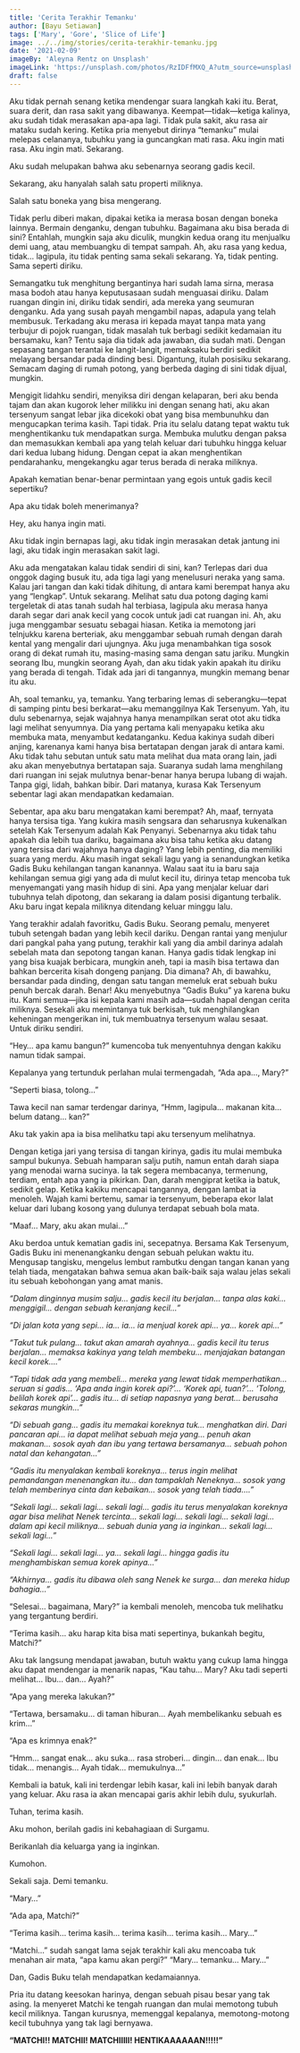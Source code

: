 ```yaml
---
title: 'Cerita Terakhir Temanku'
author: [Bayu Setiawan]
tags: ['Mary', 'Gore', 'Slice of Life']
image: ../../img/stories/cerita-terakhir-temanku.jpg
date: '2021-02-09'
imageBy: 'Aleyna Rentz on Unsplash'
imageLink: 'https://unsplash.com/photos/RzIDFfMXQ_A?utm_source=unsplash&utm_medium=referral&utm_content=creditShareLink'
draft: false
---
```

Aku tidak pernah senang ketika mendengar suara langkah kaki itu. Berat, suara derit, dan rasa sakit yang dibawanya. Keempat—tidak—ketiga kalinya, aku sudah tidak merasakan apa-apa lagi. Tidak pula sakit, aku rasa air mataku sudah kering. Ketika pria menyebut dirinya “temanku” mulai melepas celananya, tubuhku yang ia guncangkan mati rasa. Aku ingin mati rasa. Aku ingin mati. Sekarang.

Aku sudah melupakan bahwa aku sebenarnya seorang gadis kecil.

Sekarang, aku hanyalah salah satu properti miliknya.

Salah satu boneka yang bisa mengerang.

Tidak perlu diberi makan, dipakai ketika ia merasa bosan dengan boneka lainnya. Bermain denganku, dengan tubuhku.
Bagaimana aku bisa berada di sini? Entahlah, mungkin saja aku diculik, mungkin kedua orang itu menjualku demi uang, atau membuangku di tempat sampah. Ah, aku rasa yang kedua, tidak… lagipula, itu tidak penting sama sekali sekarang. Ya, tidak penting. Sama seperti diriku.

Semangatku tuk menghitung bergantinya hari sudah lama sirna, merasa masa bodoh atau hanya keputusasaan sudah menguasai diriku. Dalam ruangan dingin ini, diriku tidak sendiri, ada mereka yang seumuran denganku. Ada yang susah payah mengambil napas, adapula yang telah membusuk. Terkadang aku merasa iri kepada mayat tanpa mata yang terbujur di pojok ruangan, tidak masalah tuk berbagi sedikit kedamaian itu bersamaku, kan? Tentu saja dia tidak ada jawaban, dia sudah mati. Dengan sepasang tangan terantai ke langit-langit, memaksaku berdiri sedikit melayang bersandar pada dinding besi. Digantung, itulah posisiku sekarang. Semacam daging di rumah potong, yang berbeda daging di sini tidak dijual, mungkin.

Mengigit lidahku sendiri, menyiksa diri dengan kelaparan, beri aku benda tajam dan akan kugorok leher milikku ini dengan senang hati, aku akan tersenyum sangat lebar jika dicekoki obat yang bisa membunuhku dan mengucapkan terima kasih. Tapi tidak. Pria itu selalu datang tepat waktu tuk menghentikanku tuk mendapatkan surga. Membuka mulutku dengan paksa dan memasukkan kembali apa yang telah keluar dari tubuhku hingga keluar dari kedua lubang hidung. Dengan cepat ia akan menghentikan pendarahanku, mengekangku agar terus berada di neraka miliknya. 

Apakah kematian benar-benar permintaan yang egois untuk gadis kecil sepertiku?

Apa aku tidak boleh menerimanya?

Hey, aku hanya ingin mati.

Aku tidak ingin bernapas lagi, aku tidak ingin merasakan detak jantung ini lagi, aku tidak ingin merasakan sakit lagi.

Aku ada mengatakan kalau tidak sendiri di sini, kan? Terlepas dari dua onggok daging busuk itu, ada tiga lagi yang menelusuri neraka yang sama. Kalau jari tangan dan kaki tidak dihitung, di antara kami berempat hanya aku yang “lengkap”. Untuk sekarang. Melihat satu dua potong daging kami tergeletak di atas tanah sudah hal terbiasa, lagipula aku merasa hanya darah segar dari anak kecil yang cocok untuk jadi cat ruangan ini. Ah, aku juga menggambar sesuatu sebagai hiasan. Ketika ia memotong jari telnjukku karena berteriak, aku menggambar sebuah rumah dengan darah kental yang mengalir dari ujungnya. Aku juga menambahkan tiga sosok orang di dekat rumah itu, masing-masing sama dengan satu jariku. Mungkin seorang Ibu, mungkin seorang Ayah, dan aku tidak yakin apakah itu diriku yang berada di tengah. Tidak ada jari di tangannya, mungkin memang benar itu aku.

Ah, soal temanku, ya, temanku. Yang terbaring lemas di seberangku—tepat di samping pintu besi berkarat—aku memanggilnya Kak Tersenyum. Yah, itu dulu sebenarnya, sejak wajahnya hanya menampilkan serat otot aku tidka lagi melihat senyumnya. Dia yang pertama kali menyapaku ketika aku membuka mata, menyambut kedatanganku. Kedua kakinya sudah diberi anjing, karenanya kami hanya bisa bertatapan dengan jarak di antara kami. Aku tidak tahu sebutan untuk satu mata melihat dua mata orang lain, jadi aku akan menyebutnya bertatapan saja. Suaranya sudah lama menghilang dari ruangan ini sejak mulutnya benar-benar hanya berupa lubang di wajah. Tanpa gigi, lidah, bahkan bibir. Dari matanya, kurasa Kak Tersenyum sebentar lagi akan mendapatkan kedamaian.

Sebentar, apa aku baru mengatakan kami berempat? Ah, maaf, ternyata hanya tersisa tiga. Yang kukira masih sengsara dan seharusnya kukenalkan setelah Kak Tersenyum adalah Kak Penyanyi. Sebenarnya aku tidak tahu apakah dia lebih tua dariku, bagaimana aku bisa tahu ketika aku datang yang tersisa dari wajahnya hanya daging? Yang lebih penting, dia memiliki suara yang merdu. Aku masih ingat sekali lagu yang ia senandungkan ketika Gadis Buku kehilangan tangan kanannya. Walau saat itu ia baru saja kehilangan semua gigi yang ada di mulut kecil itu, dirinya tetap mencoba tuk menyemangati yang masih hidup di sini. Apa yang menjalar keluar dari tubuhnya telah dipotong, dan sekarang ia dalam posisi digantung terbalik. Aku baru ingat kepala miliknya ditendang keluar minggu lalu.

Yang terakhir adalah favoritku, Gadis Buku. Seorang pemalu, menyeret tubuh setengah badan yang lebih kecil dariku. Dengan rantai yang menjulur dari pangkal paha yang putung, terakhir kali yang dia ambil darinya adalah sebelah mata dan sepotong tangan kanan. Hanya gadis tidak lengkap ini yang bisa kuajak berbicara, mungkin aneh, tapi ia masih bisa tertawa dan bahkan bercerita kisah dongeng panjang. Dia dimana? Ah, di bawahku, bersandar pada dinding, dengan satu tangan memeluk erat sebuah buku penuh bercak darah. Benar! Aku menyebutnya “Gadis Buku” ya karena buku itu. Kami semua—jika isi kepala kami masih ada—sudah hapal dengan cerita miliknya. Sesekali aku memintanya tuk berkisah, tuk menghilangkan keheningan mengerikan ini, tuk membuatnya tersenyum walau sesaat. Untuk diriku sendiri.

“Hey… apa kamu bangun?” kumencoba tuk menyentuhnya dengan kakiku namun tidak sampai.

Kepalanya yang tertunduk perlahan mulai termengadah, “Ada apa…, Mary?”

“Seperti biasa, tolong…”

Tawa kecil nan samar terdengar darinya, “Hmm, lagipula… makanan kita… belum datang… kan?”

Aku tak yakin apa ia bisa melihatku tapi aku tersenyum melihatnya.

Dengan ketiga jari yang tersisa di tangan kirinya, gadis itu mulai membuka sampul bukunya. Sebuah hamparan salju putih, namun entah darah siapa yang menodai warna sucinya. Ia tak segera membacanya, termenung, terdiam, entah apa yang ia pikirkan. Dan, darah mengiprat ketika ia batuk, sedikit gelap. Ketika kakiku mencapai tangannya, dengan lambat ia menoleh. Wajah kami bertemu, samar ia tersenyum, beberapa ekor lalat keluar dari lubang kosong yang dulunya terdapat sebuah bola mata.

“Maaf… Mary, aku akan mulai…”

Aku berdoa untuk kematian gadis ini, secepatnya. Bersama Kak Tersenyum, Gadis Buku ini menenangkanku dengan sebuah pelukan waktu itu. Mengusap tangisku, mengelus lembut rambutku dengan tangan kanan yang telah tiada, mengatakan bahwa semua akan baik-baik saja walau jelas sekali itu sebuah kebohongan yang amat manis.

*“Dalam dinginnya musim salju… gadis kecil itu berjalan… tanpa alas kaki… menggigil… dengan sebuah keranjang kecil…”*

*“Di jalan kota yang sepi… ia… ia… ia menjual korek api… ya… korek api…”*

*“Takut tuk pulang… takut akan amarah ayahnya… gadis kecil itu terus berjalan… memaksa kakinya yang telah membeku… menjajakan batangan kecil korek….”*

*“Tapi tidak ada yang membeli… mereka yang lewat tidak memperhatikan… seruan si gadis… ‘Apa anda ingin korek api?’… ‘Korek api, tuan?’… ‘Tolong, belilah korek api’… gadis itu… di setiap napasnya yang berat… berusaha sekaras mungkin…”*

*“Di sebuah gang… gadis itu memakai koreknya tuk… menghatkan diri. Dari pancaran api… ia dapat melihat sebuah meja yang… penuh akan makanan… sosok ayah dan ibu yang tertawa bersamanya… sebuah pohon natal dan kehangatan…”*

*“Gadis itu menyalakan kembali koreknya… terus ingin melihat pemandangan menenangkan itu… dan tampaklah Neneknya… sosok yang telah memberinya cinta dan kebaikan… sosok yang telah tiada….”*

*“Sekali lagi… sekali lagi… sekali lagi… gadis itu terus menyalakan koreknya agar bisa melihat Nenek tercinta… sekali lagi… sekali lagi… sekali lagi… dalam api kecil miliknya… sebuah dunia yang ia inginkan… sekali lagi… sekali lagi…”*

*“Sekali lagi… sekali lagi… ya… sekali lagi… hingga gadis itu menghambiskan semua korek apinya…”*

*“Akhirnya… gadis itu dibawa oleh sang Nenek ke surga… dan mereka hidup bahagia…”*

“Selesai… bagaimana, Mary?” ia kembali menoleh, mencoba tuk melihatku yang tergantung berdiri.

“Terima kasih... aku harap kita bisa mati sepertinya, bukankah begitu, Matchi?”

Aku tak langsung mendapat jawaban, butuh waktu yang cukup lama hingga aku dapat mendengar ia menarik napas, “Kau tahu… Mary? Aku tadi seperti melihat… Ibu… dan… Ayah?”

“Apa yang mereka lakukan?”

“Tertawa, bersamaku… di taman hiburan… Ayah membelikanku sebuah es krim…”

“Apa es krimnya enak?”

“Hmm… sangat enak… aku suka… rasa stroberi… dingin… dan enak… Ibu tidak… menangis… Ayah tidak… memukulnya…”

Kembali ia batuk, kali ini terdengar lebih kasar, kali ini lebih banyak darah yang keluar. Aku rasa ia akan mencapai garis akhir lebih dulu, syukurlah.

Tuhan, terima kasih.

Aku mohon, berilah gadis ini kebahagiaan di Surgamu.

Berikanlah dia keluarga yang ia inginkan.

Kumohon.

Sekali saja. Demi temanku.

“Mary…”

“Ada apa, Matchi?”

“Terima kasih… terima kasih… terima kasih… terima kasih… Mary…”

“Matchi…” sudah sangat lama sejak terakhir kali aku mencoaba tuk menahan air mata, “apa kamu akan pergi?”
“Mary… temanku… Mary…”

Dan, Gadis Buku telah mendapatkan kedamaiannya.

Pria itu datang keesokan harinya, dengan sebuah pisau besar yang tak asing. Ia menyeret Matchi ke tengah ruangan dan mulai memotong tubuh kecil miliknya. Tangan kurusnya, memenggal kepalanya, memotong-motong kecil tubuhnya yang tak lagi bernyawa.

**“MATCHI!! MATCHII! MATCHIIIII! HENTIKAAAAAAN!!!!!”**
